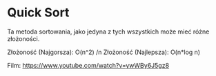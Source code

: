 # Quick Sort

Ta metoda sortowania, jako jedyna z tych wszystkich może mieć różne złożoności.

Złożoność (Najgorsza): O(n^2) /n
Złożoność (Najlepsza): O(n\*log n)

Film: https://www.youtube.com/watch?v=ywWBy6J5gz8
